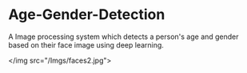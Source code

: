# Age-Gender-Detection
A Image processing system which detects a person's age and gender based on their face image using deep learning.

</img src="/Imgs/faces2.jpg">
